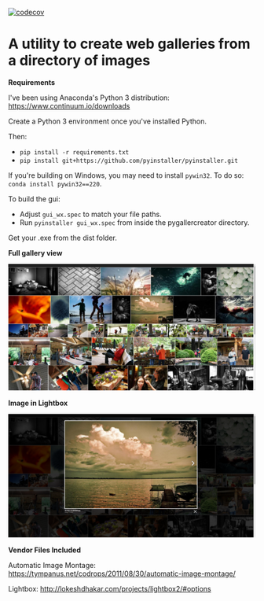 [![codecov](https://codecov.io/gh/btnpushnmunky/pygallerycreator/branch/master/graph/badge.svg)](https://codecov.io/gh/btnpushnmunky/pygallerycreator)


A utility to create web galleries from a directory of images
============================================================



**Requirements**

I've been using Anaconda's Python 3 distribution: https://www.continuum.io/downloads

Create a Python 3 environment once you've installed Python.

Then:

* `pip install -r requirements.txt` 
* `pip install git+https://github.com/pyinstaller/pyinstaller.git`

If you're building on Windows, you may need to install `pywin32`. To do so: `conda install pywin32==220`.

To build the gui:

* Adjust `gui_wx.spec` to match your file paths.
* Run `pyinstaller gui_wx.spec` from inside the pygallercreator directory.

Get your .exe from the dist folder.

**Full gallery view**


![Alt text](screenshot1.png?raw=true)


**Image in Lightbox**



![Alt text](screenshot2.png?raw=true)


**Vendor Files Included**

Automatic Image Montage: https://tympanus.net/codrops/2011/08/30/automatic-image-montage/

Lightbox: http://lokeshdhakar.com/projects/lightbox2/#options